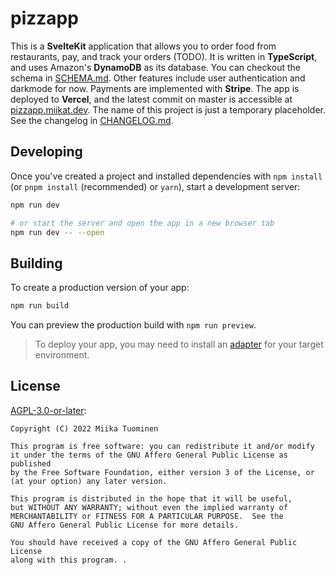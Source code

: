 # pizzapp

This is a **SvelteKit** application that allows you to order food from restaurants, pay, and track your orders (TODO). It is written in **TypeScript**, and uses Amazon's **DynamoDB** as its database. You can checkout the schema in [SCHEMA.md](SCHEMA.md). Other features include user authentication and darkmode for now. Payments are implemented with **Stripe**. The app is deployed to **Vercel**, and the latest commit on master is accessible at [pizzapp.miikat.dev](https://pizzapp.miikat.dev). The name of this project is just a temporary placeholder. See the changelog in [CHANGELOG.md](CHANGELOG.md).

## Developing

Once you've created a project and installed dependencies with `npm install` (or `pnpm install` (recommended) or `yarn`), start a development server:

```bash
npm run dev

# or start the server and open the app in a new browser tab
npm run dev -- --open
```

## Building

To create a production version of your app:

```bash
npm run build
```

You can preview the production build with `npm run preview`.

> To deploy your app, you may need to install an [adapter](https://kit.svelte.dev/docs/adapters) for your target environment.

## License

[AGPL-3.0-or-later](LICENSE.txt):

    Copyright (C) 2022 Miika Tuominen

    This program is free software: you can redistribute it and/or modify
    it under the terms of the GNU Affero General Public License as published
    by the Free Software Foundation, either version 3 of the License, or
    (at your option) any later version.

    This program is distributed in the hope that it will be useful,
    but WITHOUT ANY WARRANTY; without even the implied warranty of
    MERCHANTABILITY or FITNESS FOR A PARTICULAR PURPOSE.  See the
    GNU Affero General Public License for more details.

    You should have received a copy of the GNU Affero General Public License
    along with this program. .
